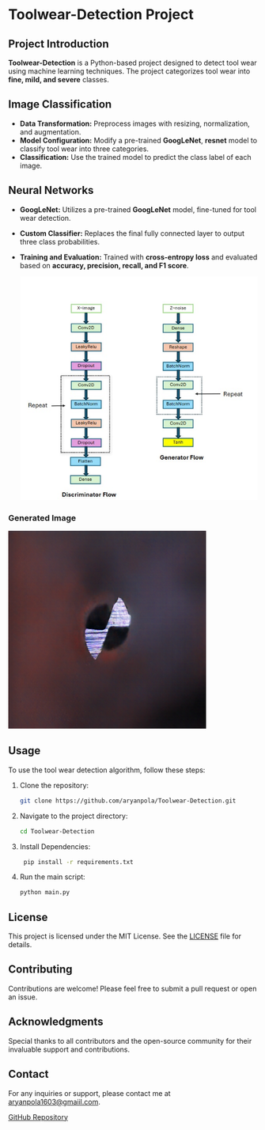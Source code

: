 
# Toolwear-Detection Project

## Project Introduction
**Toolwear-Detection** is a Python-based project designed to detect tool wear using machine learning techniques. The project categorizes tool wear into **fine, mild, and severe** classes.

## Image Classification
- **Data Transformation:** Preprocess images with resizing, normalization, and augmentation.
- **Model Configuration:** Modify a pre-trained **GoogLeNet**, **resnet** model to classify tool wear into three categories.
- **Classification:** Use the trained model to predict the class label of each image.

## Neural Networks
- **GoogLeNet:** Utilizes a pre-trained **GoogLeNet** model, fine-tuned for tool wear detection.
- **Custom Classifier:** Replaces the final fully connected layer to output three class probabilities.
- **Training and Evaluation:** Trained with **cross-entropy loss** and evaluated based on **accuracy, precision, recall, and F1 score**.

  ![Discriminator and Generator Structure](https://github.com/aryanpola/Toolwear-Detection/blob/main/nn_structure.jpg?raw=true)

### Generated Image
  <img src="https://github.com/aryanpola/Toolwear-Detection/blob/main/generated_toolwear_image.png?raw=true" alt="Generated Toolwear Image" width="400"/>


## Usage
To use the tool wear detection algorithm, follow these steps:

1. Clone the repository:
    ```bash
    git clone https://github.com/aryanpola/Toolwear-Detection.git
    ```
2. Navigate to the project directory:
    ```bash
    cd Toolwear-Detection
    ```
3. Install Dependencies:
   ```bash
    pip install -r requirements.txt
    ```
3. Run the main script:
    ```bash
    python main.py
    ```


## License
This project is licensed under the MIT License. See the [LICENSE](https://github.com/aryanpola/Toolwear-Detection/blob/main/LICENSE) file for details.

## Contributing
Contributions are welcome! Please feel free to submit a pull request or open an issue.

## Acknowledgments
Special thanks to all contributors and the open-source community for their invaluable support and contributions.

## Contact
For any inquiries or support, please contact me at aryanpola1603@gmaiil.com.

[GitHub Repository](https://github.com/aryanpola/Toolwear-Detection)
